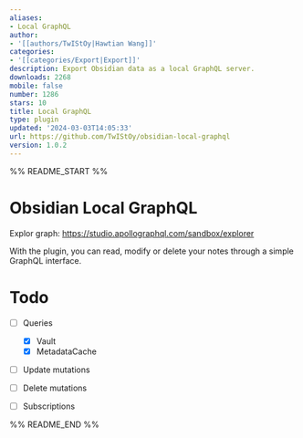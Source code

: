 ```yaml
---
aliases:
- Local GraphQL
author:
- '[[authors/TwIStOy|Hawtian Wang]]'
categories:
- '[[categories/Export|Export]]'
description: Export Obsidian data as a local GraphQL server.
downloads: 2268
mobile: false
number: 1286
stars: 10
title: Local GraphQL
type: plugin
updated: '2024-03-03T14:05:33'
url: https://github.com/TwIStOy/obsidian-local-graphql
version: 1.0.2
---
```


%% README_START %%

# Obsidian Local GraphQL

Explor graph: https://studio.apollographql.com/sandbox/explorer

With the plugin, you can read, modify or delete your notes through a simple GraphQL interface.

# Todo

- [ ] Queries
  - [x] Vault
  - [x] MetadataCache
- [ ] Update mutations
- [ ] Delete mutations
- [ ] Subscriptions



%% README_END %%